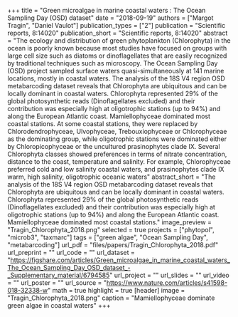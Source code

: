 +++
title = "Green microalgae in marine coastal waters : The Ocean Sampling Day (OSD) dataset"
date = "2018-09-19"
authors = ["Margot Tragin", "Daniel Vaulot"]
publication_types = ["2"]
publication = "Scientific reports, 8:14020"
publication_short = "Scientific reports, 8:14020"
abstract = "The ecology and distribution of green phytoplankton (Chlorophyta) in the ocean is poorly known because most studies have focused on groups with large cell size such as diatoms or dinoflagellates that are easily recognized by traditional techniques such as microscopy. The Ocean Sampling Day (OSD) project sampled surface waters quasi-simultaneously at 141 marine locations, mostly in coastal waters. The analysis of the 18S V4 region OSD metabarcoding dataset reveals that Chlorophyta are ubiquitous and can be locally dominant in coastal waters. Chlorophyta represented 29% of the global photosynthetic reads (Dinoflagellates excluded) and their contribution was especially high at oligotrophic stations (up to 94%) and along the European Atlantic coast. Mamiellophyceae dominated most coastal stations. At some coastal stations, they were replaced by Chlorodendrophyceae, Ulvophyceae, Trebouxiophyceae or Chlorophyceae as the dominating group, while oligotrophic stations were dominated either by Chloropicophyceae or the uncultured prasinophytes clade IX. Several Chlorophyta classes showed preferences in terms of nitrate concentration, distance to the coast, temperature and salinity. For example, Chlorophyceae preferred cold and low salinity coastal waters, and prasinophytes clade IX warm, high salinity, oligotrophic oceanic waters"
abstract_short = "The analysis of the 18S V4 region OSD metabarcoding dataset reveals that Chlorophyta are ubiquitous and can be locally dominant in coastal waters. Chlorophyta represented 29% of the global photosynthetic reads (Dinoflagellates excluded) and their contribution was especially high at oligotrophic stations (up to 94%) and along the European Atlantic coast. Mamiellophyceae dominated most coastal stations."
image_preview = "Tragin_Chlorophyta_2018.png"
selected = true
projects = ["phytopol", "microb3", "taxmarc"]
tags = ["green algae", "Ocean Sampling Day", "metabarcoding"]
url_pdf = "files/papers/Tragin_Chlorophyta_2018.pdf"
url_preprint = ""
url_code = ""
url_dataset = "https://figshare.com/articles/Green_microalgae_in_marine_coastal_waters_The_Ocean_Sampling_Day_OSD_dataset_-_Supplementary_material/6794585"
url_project = ""
url_slides = ""
url_video = ""
url_poster = ""
url_source = "https://www.nature.com/articles/s41598-018-32338-w"
math = true
highlight = true
[header]
image = "Tragin_Chlorophyta_2018.png"
caption = "Mamiellophyceae dominate green algae in coastal waters"
+++
